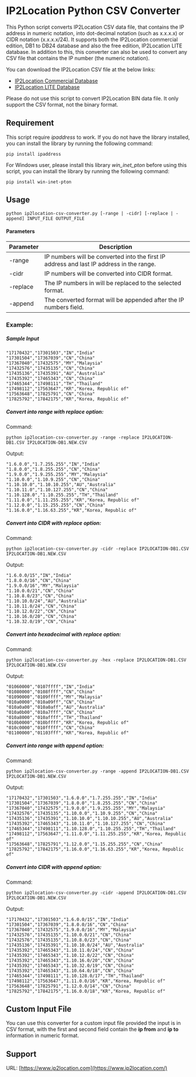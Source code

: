 # IP2Location Python CSV Converter

This Python script converts IP2Location CSV data file, that contains the IP address in numeric notation, into dot-decimal notation (such as x.x.x.x) or CIDR notation (x.x.x.x/24). It supports both the IP2Location commercial edition, DB1 to DB24 database and also the free edition, IP2Location LITE database. In addition to this, this converter can also be used to convert any CSV file that contains the IP number (the numeric notation).

You can download the IP2Location CSV file at the below links:

- [IP2Location Commercial Database](https://www.ip2location.com/)
- [IP2Location LITE Database](https://lite.ip2location.com/)

Please do not use this script to convert IP2Location BIN data file. It only support the CSV format, not the binary format.

## Requirement

This script require *ipaddress* to work. If you do not have the library installed, you can install the library by running the following command:

`pip install ipaddress`

For Windows user, please install this library *win_inet_pton* before using this script, you can install the library by running the following command:

`pip install win-inet-pton`

## Usage

```
python ip2location-csv-converter.py [-range | -cidr] [-replace | -append] INPUT_FILE OUTPUT_FILE
```

#### Parameters

| Parameter | Description                                                  |
| --------- | ------------------------------------------------------------ |
| -range    | IP numbers will be converted into the first IP address and last IP address in the range. |
| -cidr     | IP numbers will be converted into CIDR format.               |
| -replace  | The IP numbers in will be replaced to the selected format.   |
| -append   | The converted format will be appended after the IP numbers field. |

### Example:

##### Sample Input

```
"17170432","17301503","IN","India"
"17301504","17367039","CN","China"
"17367040","17432575","MY","Malaysia"
"17432576","17435135","CN","China"
"17435136","17435391","AU","Australia"
"17435392","17465343","CN","China"
"17465344","17498111","TH","Thailand"
"17498112","17563647","KR","Korea, Republic of"
"17563648","17825791","CN","China"
"17825792","17842175","KR","Korea, Republic of"
```

##### Convert into range with replace option:

Command:

```
python ip2location-csv-converter.py -range -replace IP2LOCATION-DB1.CSV IP2LOCATION-DB1.NEW.CSV
```

Output:

```
"1.6.0.0","1.7.255.255","IN","India"
"1.8.0.0","1.8.255.255","CN","China"
"1.9.0.0","1.9.255.255","MY","Malaysia"
"1.10.0.0","1.10.9.255","CN","China"
"1.10.10.0","1.10.10.255","AU","Australia"
"1.10.11.0","1.10.127.255","CN","China"
"1.10.128.0","1.10.255.255","TH","Thailand"
"1.11.0.0","1.11.255.255","KR","Korea, Republic of"
"1.12.0.0","1.15.255.255","CN","China"
"1.16.0.0","1.16.63.255","KR","Korea, Republic of"
```

##### Convert into CIDR with replace option:

Command:

```
python ip2location-csv-converter.py -cidr -replace IP2LOCATION-DB1.CSV IP2LOCATION-DB1.NEW.CSV
```

Output:

```
"1.6.0.0/15","IN","India"
"1.8.0.0/16","CN","China"
"1.9.0.0/16","MY","Malaysia"
"1.10.0.0/21","CN","China"
"1.10.8.0/23","CN","China"
"1.10.10.0/24","AU","Australia"
"1.10.11.0/24","CN","China"
"1.10.12.0/22","CN","China"
"1.10.16.0/20","CN","China"
"1.10.32.0/19","CN","China"
```

##### Convert into hexadecimal with replace option:

Command:

```
python ip2location-csv-converter.py -hex -replace IP2LOCATION-DB1.CSV IP2LOCATION-DB1.NEW.CSV
```

Output:

```
"01060000","0107ffff","IN","India"
"01080000","0108ffff","CN","China"
"01090000","0109ffff","MY","Malaysia"
"010a0000","010a09ff","CN","China"
"010a0a00","010a0aff","AU","Australia"
"010a0b00","010a7fff","CN","China"
"010a8000","010affff","TH","Thailand"
"010b0000","010bffff","KR","Korea, Republic of"
"010c0000","010fffff","CN","China"
"01100000","01103fff","KR","Korea, Republic of"
```

##### Convert into range with append option:

Command:

```
python ip2location-csv-converter.py -range -append IP2LOCATION-DB1.CSV IP2LOCATION-DB1.NEW.CSV
```

Output:

```
"17170432","17301503","1.6.0.0","1.7.255.255","IN","India"
"17301504","17367039","1.8.0.0","1.8.255.255","CN","China"
"17367040","17432575","1.9.0.0","1.9.255.255","MY","Malaysia"
"17432576","17435135","1.10.0.0","1.10.9.255","CN","China"
"17435136","17435391","1.10.10.0","1.10.10.255","AU","Australia"
"17435392","17465343","1.10.11.0","1.10.127.255","CN","China"
"17465344","17498111","1.10.128.0","1.10.255.255","TH","Thailand"
"17498112","17563647","1.11.0.0","1.11.255.255","KR","Korea, Republic of"
"17563648","17825791","1.12.0.0","1.15.255.255","CN","China"
"17825792","17842175","1.16.0.0","1.16.63.255","KR","Korea, Republic of"
```

##### Convert into CIDR with append option:

Command:

```
python ip2location-csv-converter.py -cidr -append IP2LOCATION-DB1.CSV IP2LOCATION-DB1.NEW.CSV
```

Output:

```
"17170432","17301503","1.6.0.0/15","IN","India"
"17301504","17367039","1.8.0.0/16","CN","China"
"17367040","17432575","1.9.0.0/16","MY","Malaysia"
"17432576","17435135","1.10.0.0/21","CN","China"
"17432576","17435135","1.10.8.0/23","CN","China"
"17435136","17435391","1.10.10.0/24","AU","Australia"
"17435392","17465343","1.10.11.0/24","CN","China"
"17435392","17465343","1.10.12.0/22","CN","China"
"17435392","17465343","1.10.16.0/20","CN","China"
"17435392","17465343","1.10.32.0/19","CN","China"
"17435392","17465343","1.10.64.0/18","CN","China"
"17465344","17498111","1.10.128.0/17","TH","Thailand"
"17498112","17563647","1.11.0.0/16","KR","Korea, Republic of"
"17563648","17825791","1.12.0.0/14","CN","China"
"17825792","17842175","1.16.0.0/18","KR","Korea, Republic of"
```

## Custom Input File

You can use this converter for a custom input file provided the input is in CSV format, with the first and second field contain the **ip from** and **ip to** information in numeric format.

## Support

URL: [https://www.ip2location.com](https://www.ip2location.com/)